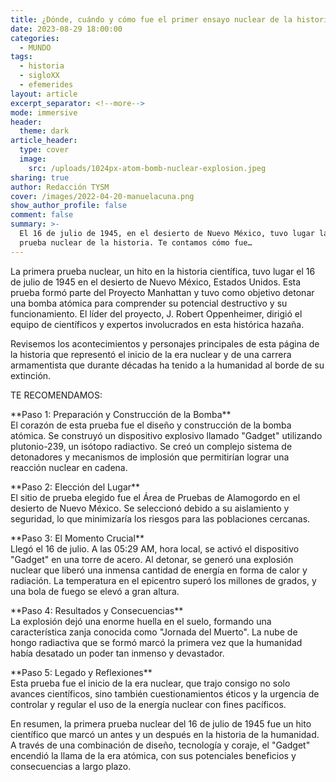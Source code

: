 ```yaml
---
title: ¿Dónde, cuándo y cómo fue el primer ensayo nuclear de la historia?
date: 2023-08-29 18:00:00
categories:
  - MUNDO
tags:
  - historia
  - sigloXX
  - efemerides
layout: article
excerpt_separator: <!--more-->
mode: immersive
header:
  theme: dark
article_header:
  type: cover
  image:
    src: /uploads/1024px-atom-bomb-nuclear-explosion.jpeg
sharing: true
author: Redacción TYSM
cover: /images/2022-04-20-manuelacuna.png
show_author_profile: false
comment: false
summary: >-
  El 16 de julio de 1945, en el desierto de Nuevo México, tuvo lugar la primera
  prueba nuclear de la historia. Te contamos cómo fue…
---
```

La primera prueba nuclear, un hito en la historia científica, tuvo lugar el 16 de julio de 1945 en el desierto de Nuevo México, Estados Unidos. Esta prueba formó parte del Proyecto Manhattan y tuvo como objetivo detonar una bomba atómica para comprender su potencial destructivo y su funcionamiento. El líder del proyecto, J. Robert Oppenheimer, dirigió el equipo de científicos y expertos involucrados en esta histórica hazaña.

Revisemos los acontecimientos y personajes principales de esta página de la historia que representó el inicio de la era nuclear y de una carrera armamentista que durante décadas ha tenido a la humanidad al borde de su extinción.

TE RECOMENDAMOS:&nbsp;&nbsp;

\*\*Paso 1: Preparación y Construcción de la Bomba\*\*<br>El corazón de esta prueba fue el diseño y construcción de la bomba atómica. Se construyó un dispositivo explosivo llamado "Gadget" utilizando plutonio-239, un isótopo radiactivo. Se creó un complejo sistema de detonadores y mecanismos de implosión que permitirían lograr una reacción nuclear en cadena.

\*\*Paso 2: Elección del Lugar\*\*<br>El sitio de prueba elegido fue el Área de Pruebas de Alamogordo en el desierto de Nuevo México. Se seleccionó debido a su aislamiento y seguridad, lo que minimizaría los riesgos para las poblaciones cercanas.

\*\*Paso 3: El Momento Crucial\*\*<br>Llegó el 16 de julio. A las 05:29 AM, hora local, se activó el dispositivo "Gadget" en una torre de acero. Al detonar, se generó una explosión nuclear que liberó una inmensa cantidad de energía en forma de calor y radiación. La temperatura en el epicentro superó los millones de grados, y una bola de fuego se elevó a gran altura.

\*\*Paso 4: Resultados y Consecuencias\*\*<br>La explosión dejó una enorme huella en el suelo, formando una característica zanja conocida como "Jornada del Muerto". La nube de hongo radiactiva que se formó marcó la primera vez que la humanidad había desatado un poder tan inmenso y devastador.

\*\*Paso 5: Legado y Reflexiones\*\*<br>Esta prueba fue el inicio de la era nuclear, que trajo consigo no solo avances científicos, sino también cuestionamientos éticos y la urgencia de controlar y regular el uso de la energía nuclear con fines pacíficos.

En resumen, la primera prueba nuclear del 16 de julio de 1945 fue un hito científico que marcó un antes y un después en la historia de la humanidad. A través de una combinación de diseño, tecnología y coraje, el "Gadget" encendió la llama de la era atómica, con sus potenciales beneficios y consecuencias a largo plazo.